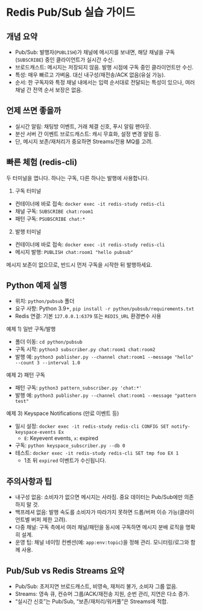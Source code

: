 # Redis Pub/Sub 실습 가이드

## 개념 요약
- Pub/Sub: 발행자(`PUBLISH`)가 채널에 메시지를 보내면, 해당 채널을 구독(`SUBSCRIBE`) 중인 클라이언트가 실시간 수신.
- 브로드캐스트: 메시지는 저장되지 않음. 발행 시점에 구독 중인 클라이언트만 수신.
- 특성: 매우 빠르고 가벼움. 대신 내구성/재전송/ACK 없음(유실 가능).
- 순서: 한 구독자와 특정 채널 내에서는 입력 순서대로 전달되는 특성이 있으나, 여러 채널 간 전역 순서 보장은 없음.

## 언제 쓰면 좋을까
- 실시간 알림: 채팅방 이벤트, 거래 체결 신호, 푸시 알림 팬아웃.
- 분산 서버 간 이벤트 브로드캐스트: 캐시 무효화, 설정 변경 알림 등.
- 단, 메시지 보존/재처리가 중요하면 Streams/전용 MQ를 고려.

## 빠른 체험 (redis-cli)
두 터미널을 엽니다. 하나는 구독, 다른 하나는 발행에 사용합니다.

1) 구독 터미널
- 컨테이너에 바로 접속: `docker exec -it redis-study redis-cli`
- 채널 구독: `SUBSCRIBE chat:room1`
- 패턴 구독: `PSUBSCRIBE chat:*`

2) 발행 터미널
- 컨테이너에 바로 접속: `docker exec -it redis-study redis-cli`
- 메시지 발행: `PUBLISH chat:room1 "hello pubsub"`

메시지 보존이 없으므로, 반드시 먼저 구독을 시작한 뒤 발행하세요.

## Python 예제 실행
- 위치: `python/pubsub` 폴더
- 요구 사항: Python 3.9+, `pip install -r python/pubsub/requirements.txt`
- Redis 연결: 기본 `127.0.0.1:6379` 또는 `REDIS_URL` 환경변수 사용

예제 1) 일반 구독/발행
- 폴더 이동: `cd python/pubsub`
- 구독 시작: `python3 subscriber.py chat:room1 chat:room2`
- 발행 예: `python3 publisher.py --channel chat:room1 --message "hello" --count 3 --interval 1.0`

예제 2) 패턴 구독
- 패턴 구독: `python3 pattern_subscriber.py 'chat:*'`
- 발행 예: `python3 publisher.py --channel chat:room1 --message "pattern test"`

예제 3) Keyspace Notifications (만료 이벤트 등)
- 일시 설정: `docker exec -it redis-study redis-cli CONFIG SET notify-keyspace-events Ex`
  - `E`: Keyevent events, `x`: expired
- 구독: `python keyspace_subscriber.py --db 0`
- 테스트: `docker exec -it redis-study redis-cli SET tmp foo EX 1`
  - 1초 뒤 `expired` 이벤트가 수신됩니다.

## 주의사항과 팁
- 내구성 없음: 소비자가 없으면 메시지는 사라짐. 중요 데이터는 Pub/Sub에만 의존하지 말 것.
- 백프레셔 없음: 발행 속도를 소비자가 따라가지 못하면 드롭/버퍼 이슈 가능(클라이언트별 버퍼 제한 고려).
- 다중 채널: 구독 측에서 여러 채널/패턴을 동시에 구독하면 메시지 분배 로직을 명확히 설계.
- 운영 팁: 채널 네이밍 컨벤션(예: `app:env:topic`)을 정해 관리. 모니터링/로그와 함께 사용.

## Pub/Sub vs Redis Streams 요약
- Pub/Sub: 초저지연 브로드캐스트, 비영속, 재처리 불가, 소비자 그룹 없음.
- Streams: 영속 큐, 컨슈머 그룹/ACK/재전송 지원, 순번 관리, 지연은 다소 증가.
- “실시간 신호”는 Pub/Sub, “보존/재처리/워커풀”은 Streams에 적합.
